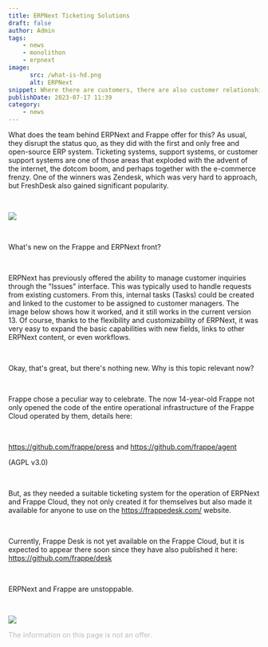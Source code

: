 ```yaml
---
title: ERPNext Ticketing Solutions
draft: false
author: Admin
tags:
    - news
    - monolithon
    - erpnext
image:
      src: /what-is-hd.png
      alt: ERPNext
snippet: Where there are customers, there are also customer relationships. And this is an integral part of the complete customer experience, making it essential for both customers and customer support staff to care about how customer support is handled.
publishDate: 2023-07-17 11:39
category:
    - news
---
```


<p>What does the team behind ERPNext and Frappe offer for this? As usual, they disrupt the status quo, as they did with the first and only free and open-source ERP system. Ticketing systems, support systems, or customer support systems are one of those areas that exploded with the advent of the internet, the dotcom boom, and perhaps together with the e-commerce frenzy. One of the winners was Zendesk, which was very hard to approach, but FreshDesk also gained significant popularity.</p><p><br></p><p><img src="/what-is-hd.png"></p><p><br></p><p>What's new on the Frappe and ERPNext front?</p><p><br></p><p>ERPNext has previously offered the ability to manage customer inquiries through the "Issues" interface. This was typically used to handle requests from existing customers. From this, internal tasks (Tasks) could be created and linked to the customer to be assigned to customer managers. The image below shows how it worked, and it still works in the current version 13. Of course, thanks to the flexibility and customizability of ERPNext, it was very easy to expand the basic capabilities with new fields, links to other ERPNext content, or even workflows.</p><p><br></p><p>Okay, that's great, but there's nothing new. Why is this topic relevant now?</p><p><br></p><p>Frappe chose a peculiar way to celebrate. The now 14-year-old Frappe not only opened the code of the entire operational infrastructure of the Frappe Cloud operated by them, details here:</p><p><br></p><p><a href="https://github.com/frappe/press" rel="noopener noreferrer">https://github.com/frappe/press</a> and <a href="https://github.com/frappe/agent" rel="noopener noreferrer">https://github.com/frappe/agent</a></p><p>(AGPL v3.0)</p><p><br></p><p>But, as they needed a suitable ticketing system for the operation of ERPNext and Frappe Cloud, they not only created it for themselves but also made it available for anyone to use on the <a href="https://frappedesk.com/" rel="noopener noreferrer">https://frappedesk.com/</a> website.</p><p><br></p><p>Currently, Frappe Desk is not yet available on the Frappe Cloud, but it is expected to appear there soon since they have also published it here: <a href="https://github.com/frappe/desk" rel="noopener noreferrer">https://github.com/frappe/desk</a></p><p><br></p><p>ERPNext and Frappe are unstoppable.</p><p><br></p><p><img src="/hero-image.png"></p>

<p><span style="color: rgb(187, 187, 187);">The information on this page is not an offer.</span></p>
